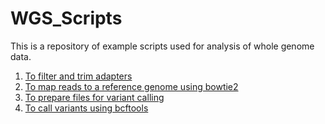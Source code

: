 # WGS_Scripts

This is a repository of example scripts used for analysis of whole genome data.

1. [To filter and trim adapters](./01-Filtering.sh)
2. [To map reads to a reference genome using bowtie2](./02-Mapping.sh)
3. [To prepare files for variant calling](./03-VariantCallingPrep.sh)
4. [To call variants using bcftools](./04-VariantCalling.sh)